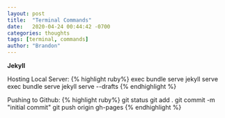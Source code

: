 ```yaml
---
layout: post
title:  "Terminal Commands"
date:   2020-04-24 00:44:42 -0700
categories: thoughts
tags: [terminal, commands]
author: "Brandon"
---
```


<b>Jekyll</b>

Hosting Local Server:
{% highlight ruby%}
exec bundle serve jekyll serve
exec bundle serve jekyll serve --drafts
{% endhighlight %}

Pushing to Github:
{% highlight ruby%}
git status
git add .
git commit -m "initial commit"
git push origin gh-pages
{% endhighlight %}
